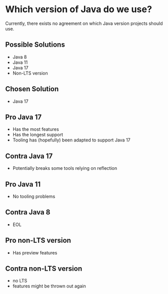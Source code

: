 # Which version of Java do we use?

Currently, there exists no agreement on which Java version projects should use.

## Possible Solutions

- Java 8
- Java 11
- Java 17
- Non-LTS version

## Chosen Solution

- Java 17

## Pro Java 17

- Has the most features
- Has the longest support
- Tooling has (hopefully) been adapted to support Java 17

## Contra Java 17

- Potentially breaks some tools relying on reflection

## Pro Java 11

- No tooling problems

## Contra Java 8

- EOL

## Pro non-LTS version

- Has preview features

## Contra non-LTS version

- no LTS
- features might be thrown out again
